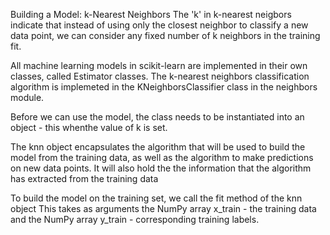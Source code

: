 Building a Model: k-Nearest Neighbors
The 'k' in k-nearest neigbors indicate that instead of using only the closest neighbor to classify a new data point,
we can consider any fixed number of k neighbors in the training fit.

All machine learning models in scikit-learn are implemented in their own classes, called Estimator classes.
The k-nearest neighbors classification algorithm is implemeted in the KNeighborsClassifier class in the neighbors module.

Before we can use the model, the class needs to be instantiated into an object - this whenthe value of k is set.

The knn object encapsulates the algorithm that will be used to build the model from the training data, as well as the algorithm to make predictions on new data points. It will also hold the the information that the algorithm has extracted from the training data

To build the model on the training set, we call the fit method of the knn object
This takes as arguments the NumPy array x_train - the training data and the NumPy array y_train - corresponding training labels.
